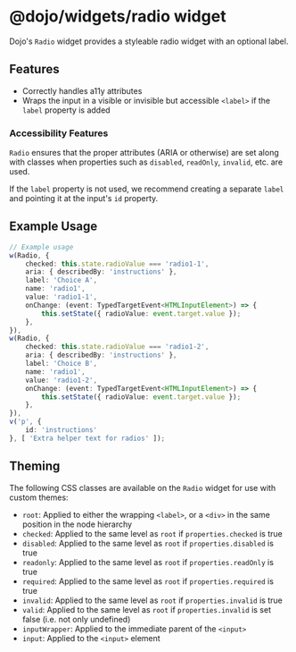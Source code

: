 # @dojo/widgets/radio widget

Dojo's `Radio` widget provides a styleable radio widget with an optional label.


## Features

- Correctly handles a11y attributes
- Wraps the input in a visible or invisible but accessible `<label>` if the `label` property is added

### Accessibility Features

`Radio` ensures that the proper attributes (ARIA or otherwise) are set along with classes when properties such as `disabled`, `readOnly`, `invalid`, etc. are used.

If the `label` property is not used, we recommend creating a separate `label` and pointing it at the input's `id` property.

## Example Usage

```typescript
// Example usage
w(Radio, {
	checked: this.state.radioValue === 'radio1-1',
	aria: { describedBy: 'instructions' },
	label: 'Choice A',
	name: 'radio1',
	value: 'radio1-1',
	onChange: (event: TypedTargetEvent<HTMLInputElement>) => {
		this.setState({ radioValue: event.target.value });
	},
}),
w(Radio, {
	checked: this.state.radioValue === 'radio1-2',
	aria: { describedBy: 'instructions' },
	label: 'Choice B',
	name: 'radio1',
	value: 'radio1-2',
	onChange: (event: TypedTargetEvent<HTMLInputElement>) => {
		this.setState({ radioValue: event.target.value });
	},
}),
v('p', {
	id: 'instructions'
}, [ 'Extra helper text for radios' ]);
```

## Theming

The following CSS classes are available on the `Radio` widget for use with custom themes:

- `root`: Applied to either the wrapping `<label>`, or a `<div>` in the same position in the node hierarchy
- `checked`: Applied to the same level as `root` if `properties.checked` is true
- `disabled`: Applied to the same level as `root` if `properties.disabled` is true
- `readonly`: Applied to the same level as `root` if `properties.readOnly` is true
- `required`: Applied to the same level as `root` if `properties.required` is true
- `invalid`: Applied to the same level as `root` if `properties.invalid` is true
- `valid`: Applied to the same level as `root` if `properties.invalid` is set false (i.e. not only undefined)
- `inputWrapper`: Applied to the immediate parent of the `<input>`
- `input`: Applied to the `<input>` element

